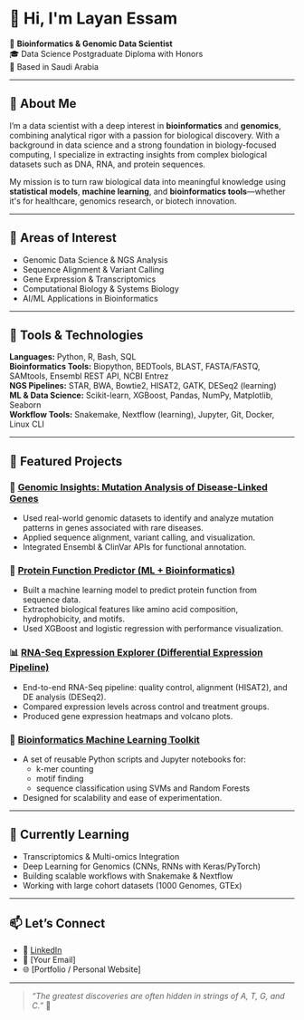 # 👋 Hi, I'm Layan Essam

🧬 **Bioinformatics & Genomic Data Scientist**  
🎓 Data Science Postgraduate Diploma with Honors  
📍 Based in Saudi Arabia  

---

## 🚀 About Me

I’m a data scientist with a deep interest in **bioinformatics** and **genomics**, combining analytical rigor with a passion for biological discovery. With a background in data science and a strong foundation in biology-focused computing, I specialize in extracting insights from complex biological datasets such as DNA, RNA, and protein sequences.

My mission is to turn raw biological data into meaningful knowledge using **statistical models**, **machine learning**, and **bioinformatics tools**—whether it's for healthcare, genomics research, or biotech innovation.

---

## 🧪 Areas of Interest

- Genomic Data Science & NGS Analysis  
- Sequence Alignment & Variant Calling  
- Gene Expression & Transcriptomics  
- Computational Biology & Systems Biology  
- AI/ML Applications in Bioinformatics  

---

## 🧰 Tools & Technologies

**Languages:** Python, R, Bash, SQL  
**Bioinformatics Tools:** Biopython, BEDTools, BLAST, FASTA/FASTQ, SAMtools, Ensembl REST API, NCBI Entrez  
**NGS Pipelines:** STAR, BWA, Bowtie2, HISAT2, GATK, DESeq2 (learning)  
**ML & Data Science:** Scikit-learn, XGBoost, Pandas, NumPy, Matplotlib, Seaborn  
**Workflow Tools:** Snakemake, Nextflow (learning), Jupyter, Git, Docker, Linux CLI  

---

## 🧬 Featured Projects

### 🔬 [Genomic Insights: Mutation Analysis of Disease-Linked Genes](https://github.com/your-username/genomic-insights)
- Used real-world genomic datasets to identify and analyze mutation patterns in genes associated with rare diseases.
- Applied sequence alignment, variant calling, and visualization.
- Integrated Ensembl & ClinVar APIs for functional annotation.

### 🧪 [Protein Function Predictor (ML + Bioinformatics)](https://github.com/your-username/protein-function-predictor)
- Built a machine learning model to predict protein function from sequence data.
- Extracted biological features like amino acid composition, hydrophobicity, and motifs.
- Used XGBoost and logistic regression with performance visualization.

### 📊 [RNA-Seq Expression Explorer (Differential Expression Pipeline)](https://github.com/your-username/rna-seq-expression-explorer)
- End-to-end RNA-Seq pipeline: quality control, alignment (HISAT2), and DE analysis (DESeq2).
- Compared expression levels across control and treatment groups.
- Produced gene expression heatmaps and volcano plots.

### 🧠 [Bioinformatics Machine Learning Toolkit](https://github.com/your-username/bio-ml-toolkit)
- A set of reusable Python scripts and Jupyter notebooks for:
  - k-mer counting
  - motif finding
  - sequence classification using SVMs and Random Forests
- Designed for scalability and ease of experimentation.


---

## 🌱 Currently Learning

- Transcriptomics & Multi-omics Integration  
- Deep Learning for Genomics (CNNs, RNNs with Keras/PyTorch)  
- Building scalable workflows with Snakemake & Nextflow  
- Working with large cohort datasets (1000 Genomes, GTEx)

---

## 📫 Let’s Connect

- 💼 [LinkedIn](https://linkedin.com/in/your-profile)
- 📧 [Your Email]
- 🌐 [Portfolio / Personal Website]

---

> *“The greatest discoveries are often hidden in strings of A, T, G, and C.”* 🧬  

